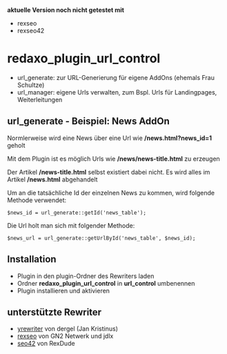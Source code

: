 **aktuelle Version noch nicht getestet mit**

* rexseo
* rexseo42


redaxo_plugin_url_control
================================================================================

- url_generate: zur URL-Generierung für eigene AddOns (ehemals Frau Schultze)
- url_manager: eigene Urls verwalten, zum Bspl. Urls für Landingpages, Weiterleitungen


url_generate - Beispiel: News AddOn
--------------------------------------------------------------------------------
Normlerweise wird eine News über eine Url wie **/news.html?news_id=1** geholt

Mit dem Plugin ist es möglich Urls wie **/news/news-title.html** zu erzeugen

Der Artikel **/news-title.html** selbst existiert dabei nicht. Es wird alles im Artikel **/news.html** abgehandelt

Um an die tatsächliche Id der einzelnen News zu kommen, wird folgende Methode verwendet:
```
$news_id = url_generate::getId('news_table');
```

Die Url holt man sich mit folgender Methode:
```
$news_url = url_generate::getUrlById('news_table', $news_id);
```




Installation
--------------------------------------------------------------------------------
* Plugin in den plugin-Ordner des Rewriters laden
* Ordner **redaxo_plugin_url_control** in **url_control** umbenennen
* Plugin installieren und aktivieren


unterstützte Rewriter
--------------------------------------------------------------------------------
* [yrewriter](https://github.com/dergel/redaxo4_yrewrite) von dergel (Jan Kristinus)
* [rexseo](https://github.com/gn2netwerk/rexseo) von GN2 Netwerk und jdlx
* [seo42](https://github.com/RexDude/seo42) von RexDude
